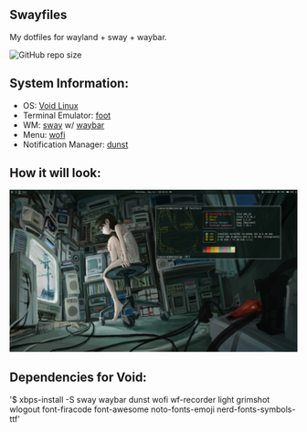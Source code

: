 ## Swayfiles 

My dotfiles for wayland + sway + waybar.

![GitHub repo size](https://img.shields.io/github/repo-size/fleshguard/swayfiles?style=for-the-badge&label=SIZE&labelColor=%231a1a1a&color=%23525252)
## System Information:
* OS: [Void Linux](https://voidlinux.org/)
* Terminal Emulator: [foot](https://wiki.archlinux.org/title/Foot)
* WM: [sway](https://wiki.archlinux.org/title/Sway) w/ [waybar](https://man.archlinux.org/man/waybar.5.en)
* Menu: [wofi](https://man.archlinux.org/man/wofi.1)
* Notification Manager: [dunst](https://man.archlinux.org/man/dunst.1)
## How it will look:
![img](/Github/sway_gruvbox_2.png)
## Dependencies for Void:
'$ xbps-install -S sway waybar dunst wofi wf-recorder light grimshot wlogout font-firacode font-awesome noto-fonts-emoji nerd-fonts-symbols-ttf'


